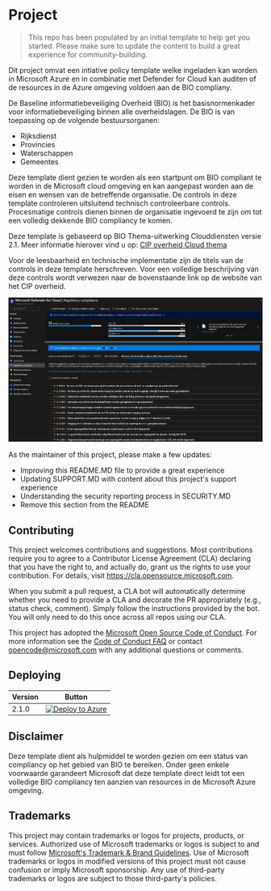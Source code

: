 # Project

> This repo has been populated by an initial template to help get you started. Please
> make sure to update the content to build a great experience for community-building.

Dit project omvat een intiative policy template welke ingeladen kan worden in Microsoft Azure en in combinatie met Defender for Cloud kan auditen of de resources in de Azure omgeving voldoen aan de BIO compliany.

De Baseline informatiebeveiliging Overheid (BIO) is het basisnormenkader voor informatiebeveiliging binnen alle overheidslagen.
De BIO is van toepassing op de volgende bestuursorganen:
- Rijksdienst
- Provincies
- Waterschappen
- Gemeentes

Deze template dient gezien te worden als een startpunt om BIO compliant te worden in de Microsoft cloud omgeving en kan aangepast worden aan de eisen en wensen van de betreffende organisatie.
De controls in deze template controleren uitsluitend technisch controleerbare controls. Procesmatige controls dienen binnen de organisatie ingevoerd te zijn om tot een volledig dekkende BIO compliancy te komen.

Deze template is gebaseerd op BIO Thema-uitwerking Clouddiensten versie 2.1.
Meer informatie hierover vind u op: [CIP overheid Cloud thema](https://cip-overheid.nl/productcategorie%C3%ABn-en-worshops/producten/bio-en-thema-uitwerkingen/#Clouddiensten/) 

Voor de leesbaarheid en technische implementatie zijn de titels van de controls in deze template herschreven. Voor een volledige beschrijving van deze controls wordt verwezen naar de bovenstaande link op de website van het CIP overheid.

![alt text](https://github.com/Azure/Bio-Compliancy/blob/main/media/BIO-compliancy-example.png?raw=true "Bio compliancy example")


As the maintainer of this project, please make a few updates:

- Improving this README.MD file to provide a great experience
- Updating SUPPORT.MD with content about this project's support experience
- Understanding the security reporting process in SECURITY.MD
- Remove this section from the README

## Contributing

This project welcomes contributions and suggestions.  Most contributions require you to agree to a
Contributor License Agreement (CLA) declaring that you have the right to, and actually do, grant us
the rights to use your contribution. For details, visit https://cla.opensource.microsoft.com.

When you submit a pull request, a CLA bot will automatically determine whether you need to provide
a CLA and decorate the PR appropriately (e.g., status check, comment). Simply follow the instructions
provided by the bot. You will only need to do this once across all repos using our CLA.

This project has adopted the [Microsoft Open Source Code of Conduct](https://opensource.microsoft.com/codeofconduct/).
For more information see the [Code of Conduct FAQ](https://opensource.microsoft.com/codeofconduct/faq/) or
contact [opencode@microsoft.com](mailto:opencode@microsoft.com) with any additional questions or comments.


## Deploying

| Version | Button |
|---|---|
| 2.1.0 | [![Deploy to Azure](https://aka.ms/deploytoazurebutton)](https://portal.azure.com/#create/Microsoft.Template/uri/https%3A%2F%2Fraw.githubusercontent.com%2FAzure%2FBio-Compliancy%2Fmain%2FARM%2FBIO-azuredeploy.json) |

## Disclaimer

Deze template dient als hulpmiddel te worden gezien om een status van compliancy op het gebied van BIO te bereiken. Onder geen enkele voorwaarde garandeert Microsoft dat deze template direct leidt tot een volledige BIO compliancy ten aanzien van resources in de Microsoft Azure omgeving.

## Trademarks

This project may contain trademarks or logos for projects, products, or services. Authorized use of Microsoft 
trademarks or logos is subject to and must follow 
[Microsoft's Trademark & Brand Guidelines](https://www.microsoft.com/en-us/legal/intellectualproperty/trademarks/usage/general).
Use of Microsoft trademarks or logos in modified versions of this project must not cause confusion or imply Microsoft sponsorship.
Any use of third-party trademarks or logos are subject to those third-party's policies.
